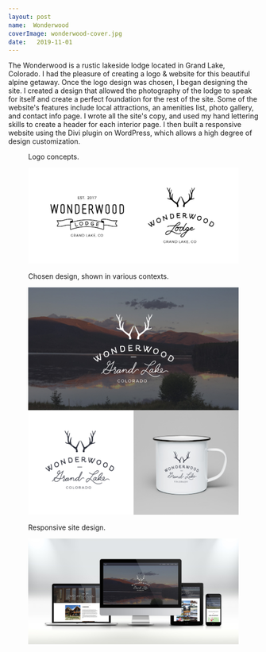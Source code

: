```yaml
---
layout: post
name:  Wonderwood
coverImage: wonderwood-cover.jpg
date:   2019-11-01
---
```


The Wonderwood is a rustic lakeside lodge located in Grand Lake, Colorado. I had the pleasure of creating a logo & website for this beautiful alpine getaway. Once the logo design was chosen, I began designing the site. I created a design that allowed the photography of the lodge to speak for itself and create a perfect foundation for the rest of the site. Some of the website's features include local attractions, an amenities list, photo gallery, and contact info page. I wrote all the site's copy, and used my hand lettering skills to create a header for each interior page. I then built a responsive website using the Divi plugin on WordPress, which allows a high degree of design customization.

<figure>
    <figcaption>
        <p>Logo concepts.</p>
    </figcaption>
    <img src="../img/wonderwood-1.jpg" alt="wonderwood" />
</figure>
<figure>
    <figcaption>
        <p>Chosen design, shown in various contexts.</p>
    </figcaption>
    <img src="../img/wonderwood-2.jpg" alt="wonderwood" />
</figure>
<figure>
    <figcaption>
        <p>Responsive site design.</p>
    </figcaption>
    <img src="../img/wonderwood-3.jpg" alt="wonderwood" />
</figure>
